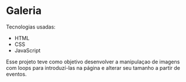 # Galeria


Tecnologias usadas:

- HTML
- CSS
- JavaScript


Esse projeto teve como objetivo desenvolver a manipulaçao de imagens com loops para introduzí-las na página e alterar seu tamanho a partir de eventos.
